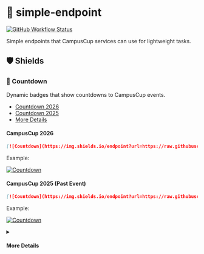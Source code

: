# 🔗 simple-endpoint

[![GitHub Workflow Status](https://img.shields.io/github/actions/workflow/status/itu-campuscup/simple-endpoint/update-countdown-badge.yml?label=badge%20updates)](https://github.com/itu-campuscup/simple-endpoint/actions)

Simple endpoints that CampusCup services can use for lightweight tasks.

## 🛡️ Shields

### 🔢 Countdown

Dynamic badges that show countdowns to CampusCup events.

- [Countdown 2026](#campuscup-2026)
- [Countdown 2025](#campuscup-2025-past-event)
- [More Details](#more-details)

#### CampusCup 2026

```markdown
[![Countdown](https://img.shields.io/endpoint?url=https://raw.githubusercontent.com/itu-campuscup/simple-endpoint/main/countdown-2026.json)](https://campuscup.dk)
```

Example:

[![Countdown](https://img.shields.io/endpoint?url=https://raw.githubusercontent.com/itu-campuscup/simple-endpoint/main/countdown-2026.json)](https://campuscup.dk)

#### CampusCup 2025 (Past Event)

```markdown
[![Countdown](https://img.shields.io/endpoint?url=https://raw.githubusercontent.com/itu-campuscup/simple-endpoint/main/countdown-2025.json)](https://campuscup.dk)
```

Example:

[![Countdown](https://img.shields.io/endpoint?url=https://raw.githubusercontent.com/itu-campuscup/simple-endpoint/main/countdown-2025.json)](https://campuscup.dk)

<details><summary><h4>More Details</h4></summary>
  Badge States
  <ul>
    <li><strong>Green</strong>: More than 7 days remaining </li>
    <li><strong>Orange</strong>: 1-7 days remaining </li>
    <li><strong>Red</strong>: Less than 1 day remaining </li>
    <li><strong>Blue</strong>: The event has been held </li>
  </ul>
  <h4>Data Sources</h4>
  <ul>
    <li><strong>CampusCup 2026</strong>: <a href="https://raw.githubusercontent.com/itu-campuscup/simple-endpoint/main/countdown-2026.json" target="_blank"> countdown-2026.json </a></li>
    <li><strong>CampusCup 2025</strong>: <a href="https://raw.githubusercontent.com/itu-campuscup/simple-endpoint/main/countdown-2025.json" target="_blank"> countdown-2025.json </a></li>
    <li><strong>Format</strong>: <a href="https://shields.io/endpoint" target="_blank"> Shields.io Endpoint Format </a></li>
    <li><strong>Updates</strong>: 11:02 UTC via GitHub Actions </li>
  </ul>
  <h4>Event Details</h4>
  <ul>
    <li><strong>CampusCup 2026</strong>: September 2026 (TBD)</li>
    <li><strong>CampusCup 2025</strong>: September 12th, 2025 at 13:00 CEST (Completed)</li>
  </ul>
</details>
